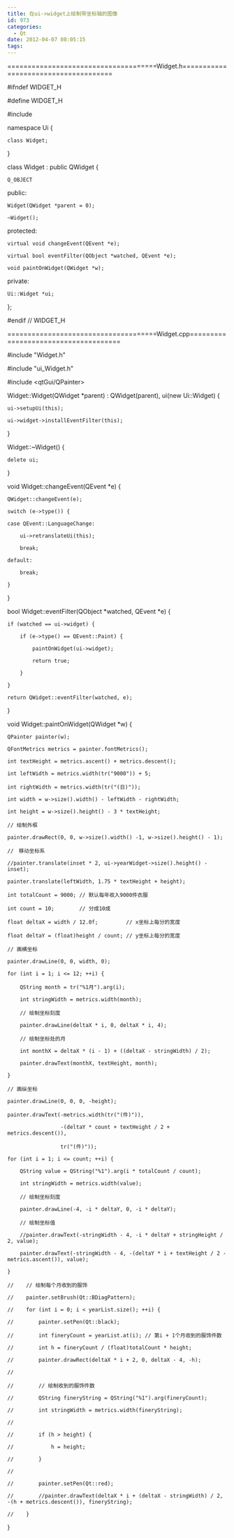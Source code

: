 ```yaml
---
title: 在ui->widget上绘制带坐标轴的图像
id: 973
categories:
  - Qt
date: 2012-04-07 08:05:15
tags:
---
```


=====================================Widget.h=====================================

#ifndef WIDGET_H

#define WIDGET_H

#include <qwidget>

namespace Ui {

    class Widget;

}

class Widget : public QWidget {

    Q_OBJECT

public:

    Widget(QWidget *parent = 0);

    ~Widget();

protected:

    virtual void changeEvent(QEvent *e);

    virtual bool eventFilter(QObject *watched, QEvent *e);

    void paintOnWidget(QWidget *w);

private:

    Ui::Widget *ui;

};

#endif // WIDGET_H
<!--more-->=====================================Widget.cpp=====================================

#include "Widget.h"

#include "ui_Widget.h"

#include <qtGui/QPainter>

Widget::Widget(QWidget *parent) : QWidget(parent), ui(new Ui::Widget) {

    ui->setupUi(this);

    ui->widget->installEventFilter(this);

}

Widget::~Widget() {

    delete ui;

}

void Widget::changeEvent(QEvent *e) {

    QWidget::changeEvent(e);

    switch (e->type()) {

    case QEvent::LanguageChange:

        ui->retranslateUi(this);

        break;

    default:

        break;

    }

}

bool Widget::eventFilter(QObject *watched, QEvent *e) {

    if (watched == ui->widget) {

        if (e->type() == QEvent::Paint) {

            paintOnWidget(ui->widget);

            return true;

        }

    }

    return QWidget::eventFilter(watched, e);

}

void Widget::paintOnWidget(QWidget *w) {

    QPainter painter(w);

    QFontMetrics metrics = painter.fontMetrics();

    int textHeight = metrics.ascent() + metrics.descent();

    int leftWidth = metrics.width(tr("9000")) + 5;

    int rightWidth = metrics.width(tr("(日)"));

    int width = w->size().width() - leftWidth - rightWidth;

    int height = w->size().height() - 3 * textHeight;

    // 绘制外框

    painter.drawRect(0, 0, w->size().width() -1, w->size().height() - 1);

    //　移动坐标系

    //painter.translate(inset * 2, ui->yearWidget->size().height() - inset);

    painter.translate(leftWidth, 1.75 * textHeight + height);

    int totalCount = 9000; // 默认每年收入9000件衣服

    int count = 10;        // 分成10成

    float deltaX = width / 12.0f;         // x坐标上每分的宽度

    float deltaY = (float)height / count; // y坐标上每分的宽度

    // 画横坐标

    painter.drawLine(0, 0, width, 0);

    for (int i = 1; i <= 12; ++i) {

        QString month = tr("%1月").arg(i);

        int stringWidth = metrics.width(month);

        // 绘制坐标刻度

        painter.drawLine(deltaX * i, 0, deltaX * i, 4);

        // 绘制坐标处的月

        int monthX = deltaX * (i - 1) + ((deltaX - stringWidth) / 2);

        painter.drawText(monthX, textHeight, month);

    }

    // 画纵坐标

    painter.drawLine(0, 0, 0, -height);

    painter.drawText(-metrics.width(tr("(件)")),

                     -(deltaY * count + textHeight / 2 + metrics.descent()),

                     tr("(件)"));

    for (int i = 1; i <= count; ++i) {

        QString value = QString("%1").arg(i * totalCount / count);

        int stringWidth = metrics.width(value);

        // 绘制坐标刻度

        painter.drawLine(-4, -i * deltaY, 0, -i * deltaY);

        // 绘制坐标值

        //painter.drawText(-stringWidth - 4, -i * deltaY + stringHeight / 2, value);

        painter.drawText(-stringWidth - 4, -(deltaY * i + textHeight / 2 - metrics.ascent()), value);

    }

    //    // 绘制每个月收到的服饰

    //    painter.setBrush(Qt::BDiagPattern);

    //    for (int i = 0; i < yearList.size(); ++i) {

    //        painter.setPen(Qt::black);

    //        int fineryCount = yearList.at(i); // 第i + 1个月收到的服饰件数

    //        int h = fineryCount / (float)totalCount * height;

    //        painter.drawRect(deltaX * i + 2, 0, deltaX - 4, -h);

    //

    //        // 绘制收到的服饰件数

    //        QString fineryString = QString("%1").arg(fineryCount);

    //        int stringWidth = metrics.width(fineryString);

    //

    //        if (h > height) {

    //            h = height;

    //        }

    //

    //        painter.setPen(Qt::red);

    //        //painter.drawText(deltaX * i + (deltaX - stringWidth) / 2, -(h + metrics.descent()), fineryString);

    //    }

}